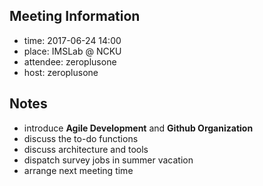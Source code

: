 ## Meeting Information

- time: 2017-06-24 14:00
- place: IMSLab @ NCKU
- attendee: zeroplusone
- host: zeroplusone

## Notes

- introduce **Agile Development** and **Github Organization**
- discuss the to-do functions
- discuss architecture and tools
- dispatch survey jobs in summer vacation
- arrange next meeting time

